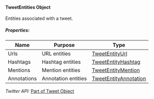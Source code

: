#### TweetEntities Object

Entities associated with a tweet.

##### Properties:

| Name | Purpose | Type |
|------|---------|------|
| Urls | URL entities | [TweetEntityUrl]() |
| Hashtags | Hashtag entities | [TweetEntityHashtag]() |
| Mentions | Mention entities | [TweetEntityMention]() |
| Annotations | Annotation entities | [TweetEntityAnnotation]() |

*Twitter API:* [Part of Tweet Object](https://developer.twitter.com/en/docs/twitter-api/data-dictionary/object-model/tweet)
